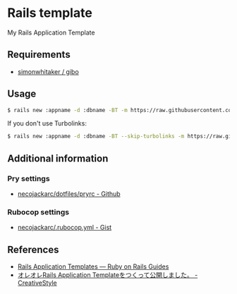 # Rails template
My Rails Application Template

## Requirements
- [simonwhitaker / gibo](https://github.com/simonwhitaker/gibo)

## Usage
```bash
$ rails new :appname -d :dbname -BT -m https://raw.githubusercontent.com/necojackarc/rails-template/master/template.rb
```

If you don't use Turbolinks:

```bash
$ rails new :appname -d :dbname -BT --skip-turbolinks -m https://raw.githubusercontent.com/necojackarc/rails-template/master/template.rb
```

## Additional information
### Pry settings
- [necojackarc/dotfiles/pryrc - Github](https://github.com/necojackarc/dotfiles/blob/master/pryrc)

### Rubocop settings
- [necojackarc/.rubocop.yml - Gist](https://gist.github.com/necojackarc/f3c8323441b1bfc0d4f4)

## References
- [Rails Application Templates — Ruby on Rails Guides](http://guides.rubyonrails.org/rails_application_templates.html)
- [オレオレRails Application Templateをつくって公開しました。 - CreativeStyle](http://kadoppe.com/archives/2015/04/rails-application-template.html)
